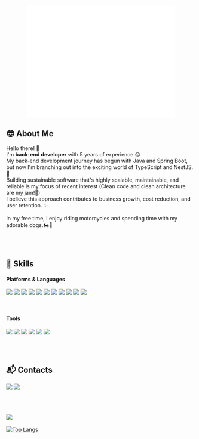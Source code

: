 <div align="center">
  <img src="https://github.com/iambeaukim/iambeaukim/blob/main/github_logo_beau-ezgif.com-resize.gif"/>
</div>

<!-- snake contribution !! -->
<!-- ![snake gif](https://github.com/iambeaukim/iambeaukim/blob/output/github-contribution-grid-snake.svg) -->

## 😎 About Me

<p>
  Hello there!   👋&nbsp;  <br/>
  I'm <b>back-end developer</b> with 5 years of experience.😊 <br/>
  My back-end development journey has begun with Java and Spring Boot, but now I'm branching out into the exciting world of TypeScript and NestJS. 🚀<br/>
  Building sustainable software that's highly scalable, maintainable, and reliable is my focus of recent interest (Clean code and clean architecture are my jam!💖)<br/>
  I believe this approach contributes to business growth, cost reduction, and user retention. ✨
  <br/><br/>
  In my free time, I enjoy riding motorcycles and spending time with my adorable dogs.🏍️🐶<br/>
</p>

<br/><br/>


## 💪 Skills
#### Platforms & Languages
<p>
  <img src="https://img.shields.io/badge/java-%23ED8B00.svg?style=for-the-badge&logo=openjdk&logoColor=white"/>
  <img src="https://img.shields.io/badge/spring-%236DB33F.svg?style=for-the-badge&logo=spring&logoColor=white"/>
  <img src="https://img.shields.io/badge/typescript-%23007ACC.svg?style=for-the-badge&logo=typescript&logoColor=white"/>
  <img src="https://img.shields.io/badge/nestjs-%23E0234E.svg?style=for-the-badge&logo=nestjs&logoColor=white"/>
  <img src="https://img.shields.io/badge/node.js-6DA55F?style=for-the-badge&logo=node.js&logoColor=white"/>
  <img src="https://img.shields.io/badge/mysql-4479A1.svg?style=for-the-badge&logo=mysql&logoColor=white"/>
  <img src="https://img.shields.io/badge/postgres-%23316192.svg?style=for-the-badge&logo=postgresql&logoColor=white"/>
  <img src="https://img.shields.io/badge/MongoDB-%234ea94b.svg?style=for-the-badge&logo=mongodb&logoColor=white"/>
  <img src="https://img.shields.io/badge/redis-%23DD0031.svg?style=for-the-badge&logo=redis&logoColor=white"/>
  <img src="https://img.shields.io/badge/AWS-%23FF9900.svg?style=for-the-badge&logo=amazon-aws&logoColor=white"/>
  <img src="https://img.shields.io/badge/Rabbitmq-FF6600?style=for-the-badge&logo=rabbitmq&logoColor=white"/>
</p>

<br/>

#### Tools
<p>
  <img src="https://img.shields.io/badge/IntelliJIDEA-000000.svg?style=for-the-badge&logo=intellij-idea&logoColor=white"/>
  <img src="https://img.shields.io/badge/Postman-FF6C37?style=for-the-badge&logo=postman&logoColor=white"/>
  <img src="https://img.shields.io/badge/-Swagger-%23Clojure?style=for-the-badge&logo=swagger&logoColor=white"/>
  <img src="https://img.shields.io/badge/jira-%230A0FFF.svg?style=for-the-badge&logo=jira&logoColor=white"/>
  <img src="https://img.shields.io/badge/Notion-%23000000.svg?style=for-the-badge&logo=notion&logoColor=white"/>
  <img src="https://img.shields.io/badge/Slack-4A154B?style=for-the-badge&logo=slack&logoColor=white"/>
</p>

<br/><br/>

## 📬 Contacts
<p>
  <a href="https://developerkgh.tistory.com/" target="_blank"><img src="https://img.shields.io/badge/Tech_Blog-DD0B78?style=flat-square&logo=GitHub%20Sponsors&logoColor=white"/></a>
  <a href="mailto:developerkgh@gmail.com" target="_blank"><img src="https://img.shields.io/badge/developerkgh@gmail.com-EA4335?style=flat-square&logo=Gmail&logoColor=white"/></a>
</p>

<br/><br/>

<p>
<a href="https://hits.seeyoufarm.com"><img src="https://hits.seeyoufarm.com/api/count/incr/badge.svg?url=https%3A%2F%2Fgithub.com%2Fiambeaukim&count_bg=%2379C83D&title_bg=%23555555&icon=&icon_color=%23E7E7E7&title=hits&edge_flat=false"/></a>   
  
[![Top Langs](https://github-readme-stats.vercel.app/api/top-langs/?username=iambeaukim)](https://github.com/iambeaukim/github-readme-stats)
</p>



